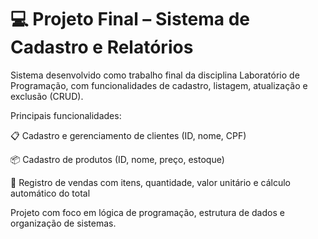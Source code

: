# 💻 Projeto Final – Sistema de Cadastro e Relatórios

<p> Sistema desenvolvido como trabalho final da disciplina Laboratório de Programação, com funcionalidades de cadastro, listagem, atualização e exclusão (CRUD).
<p>Principais funcionalidades:
  
📋 Cadastro e gerenciamento de clientes (ID, nome, CPF)
  
📦 Cadastro de produtos (ID, nome, preço, estoque)

🧾 Registro de vendas com itens, quantidade, valor unitário e cálculo automático do total


<p> Projeto com foco em lógica de programação, estrutura de dados e organização de sistemas.
